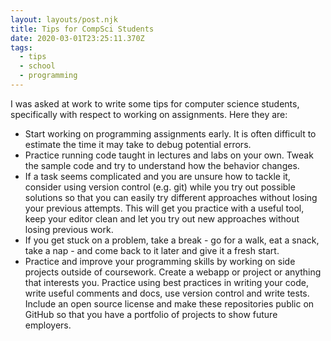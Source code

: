 ```yaml
---
layout: layouts/post.njk
title: Tips for CompSci Students
date: 2020-03-01T23:25:11.370Z
tags:
  - tips
  - school
  - programming
---
```

I was asked at work to write some tips for computer science students, specifically with respect to working on assignments. Here they are:

- Start working on programming assignments early. It is often difficult to estimate the time it may take to debug potential errors.
- Practice running code taught in lectures and labs on your own. Tweak the sample code and try to understand how the behavior changes.
- If a task seems complicated and you are unsure how to tackle it, consider using version control (e.g. git) while you try out possible solutions so that you can easily try different approaches without losing your previous attempts. This will get you practice with a useful tool, keep your editor clean and let you try out new approaches without losing previous work.
- If you get stuck on a problem, take a break - go for a walk, eat a snack, take a nap - and come back to it later and give it a fresh start.
- Practice and improve your programming skills by working on side projects outside of coursework. Create a webapp or project or anything that interests you. Practice using best practices in writing your code, write useful comments and docs, use version control and write tests. Include an open source license and make these repositories public on GitHub so that you have a portfolio of projects to show future employers.